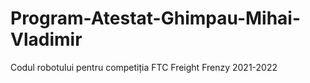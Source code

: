 # Program-Atestat-Ghimpau-Mihai-Vladimir
Codul robotului pentru competiția FTC Freight Frenzy 2021-2022
